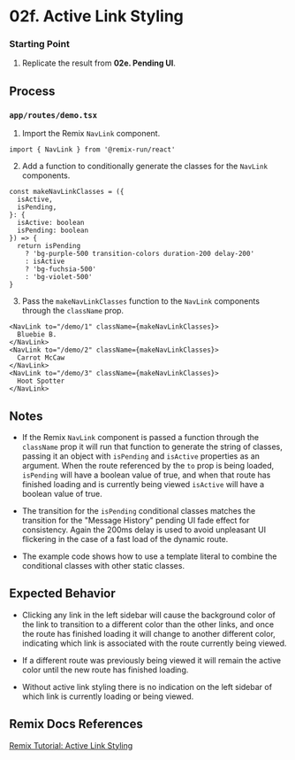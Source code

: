 # 02f. Active Link Styling

### Starting Point

1. Replicate the result from **02e. Pending UI**.

## Process

### `app/routes/demo.tsx`

1. Import the Remix `NavLink` component.

```tsx
import { NavLink } from '@remix-run/react'
```

2. Add a function to conditionally generate the classes for the `NavLink` components.

```tsx
const makeNavLinkClasses = ({
  isActive,
  isPending,
}: {
  isActive: boolean
  isPending: boolean
}) => {
  return isPending
    ? 'bg-purple-500 transition-colors duration-200 delay-200'
    : isActive
    ? 'bg-fuchsia-500'
    : 'bg-violet-500'
}
```

3. Pass the `makeNavLinkClasses` function to the `NavLink` components through the `className` prop.

```tsx
<NavLink to="/demo/1" className={makeNavLinkClasses}>
  Bluebie B.
</NavLink>
<NavLink to="/demo/2" className={makeNavLinkClasses}>
  Carrot McCaw
</NavLink>
<NavLink to="/demo/3" className={makeNavLinkClasses}>
  Hoot Spotter
</NavLink>
```

## Notes

- If the Remix `NavLink` component is passed a function through the `className` prop it will run that function to generate the string of classes, passing it an object with `isPending` and `isActive` properties as an argument. When the route referenced by the `to` prop is being loaded, `isPending` will have a boolean value of true, and when that route has finished loading and is currently being viewed `isActive` will have a boolean value of true.

- The transition for the `isPending` conditional classes matches the transition for the "Message History" pending UI fade effect for consistency. Again the 200ms delay is used to avoid unpleasant UI flickering in the case of a fast load of the dynamic route.

- The example code shows how to use a template literal to combine the conditional classes with other static classes.

## Expected Behavior

- Clicking any link in the left sidebar will cause the background color of the link to transition to a different color than the other links, and once the route has finished loading it will change to another different color, indicating which link is associated with the route currently being viewed.

- If a different route was previously being viewed it will remain the active color until the new route has finished loading.

- Without active link styling there is no indication on the left sidebar of which link is currently loading or being viewed.

## Remix Docs References

[Remix Tutorial: Active Link Styling](https://remix.run/docs/en/main/start/tutorial#active-link-styling)
